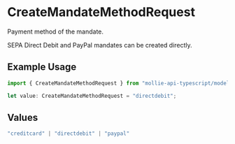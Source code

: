 # CreateMandateMethodRequest

Payment method of the mandate.

SEPA Direct Debit and PayPal mandates can be created directly.

## Example Usage

```typescript
import { CreateMandateMethodRequest } from "mollie-api-typescript/models/operations";

let value: CreateMandateMethodRequest = "directdebit";
```

## Values

```typescript
"creditcard" | "directdebit" | "paypal"
```